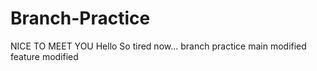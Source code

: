 # Branch-Practice
NICE TO MEET YOU
Hello
So tired now...
branch practice
main modified
feature modified

